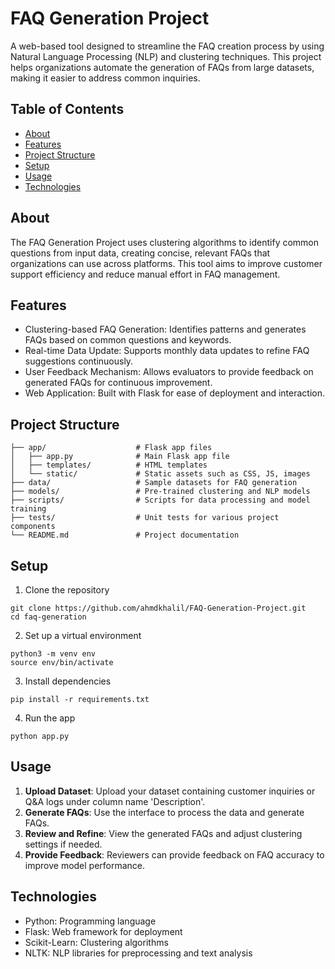 # FAQ Generation Project

A web-based tool designed to streamline the FAQ creation process by using Natural Language Processing (NLP) and clustering techniques. This project helps organizations automate the generation of FAQs from large datasets, making it easier to address common inquiries.

## Table of Contents
* [About](https://github.com/ahmdkhalil/FAQ-Generation-Project?tab=readme-ov-file#about)
* [Features](https://github.com/ahmdkhalil/FAQ-Generation-Project?tab=readme-ov-file#features)
* [Project Structure](https://github.com/ahmdkhalil/FAQ-Generation-Project?tab=readme-ov-file#project-structure)
* [Setup](https://github.com/ahmdkhalil/FAQ-Generation-Project?tab=readme-ov-file#setup)
* [Usage](https://github.com/ahmdkhalil/FAQ-Generation-Project?tab=readme-ov-filed#usage)
* [Technologies](https://github.com/ahmdkhalil/FAQ-Generation-Project?tab=readme-ov-file#technologies)

## About
The FAQ Generation Project uses clustering algorithms to identify common questions from input data, creating concise, relevant FAQs that organizations can use across platforms. This tool aims to improve customer support efficiency and reduce manual effort in FAQ management.

## Features
* Clustering-based FAQ Generation: Identifies patterns and generates FAQs based on common questions and keywords.
* Real-time Data Update: Supports monthly data updates to refine FAQ suggestions continuously.
* User Feedback Mechanism: Allows evaluators to provide feedback on generated FAQs for continuous improvement.
* Web Application: Built with Flask for ease of deployment and interaction.

## Project Structure
```
├── app/                    # Flask app files
│   ├── app.py              # Main Flask app file
│   ├── templates/          # HTML templates
│   └── static/             # Static assets such as CSS, JS, images
├── data/                   # Sample datasets for FAQ generation
├── models/                 # Pre-trained clustering and NLP models
├── scripts/                # Scripts for data processing and model training
├── tests/                  # Unit tests for various project components
└── README.md               # Project documentation
```

## Setup
1. Clone the repository
```
git clone https://github.com/ahmdkhalil/FAQ-Generation-Project.git
cd faq-generation
```

2. Set up a virtual environment
```
python3 -m venv env
source env/bin/activate
```

3. Install dependencies
```
pip install -r requirements.txt
```

4. Run the app
```
python app.py
```

## Usage
1. **Upload Dataset**: Upload your dataset containing customer inquiries or Q&A logs under column name 'Description'.
2. **Generate FAQs**: Use the interface to process the data and generate FAQs.
3. **Review and Refine**: View the generated FAQs and adjust clustering settings if needed.
4. **Provide Feedback**: Reviewers can provide feedback on FAQ accuracy to improve model performance.

## Technologies
* Python: Programming language
* Flask: Web framework for deployment
* Scikit-Learn: Clustering algorithms
* NLTK: NLP libraries for preprocessing and text analysis

